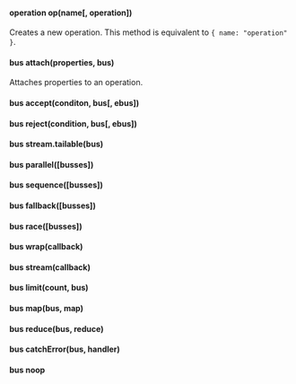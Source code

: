 #### operation op(name[, operation])

Creates a new operation. This method is equivalent to `{ name: "operation" }`.

<Example>
  <Script path="index.js">
    var mesh = require("mesh");

    var bus = mesh.wrap(function(operation, next) {
      console.log(operation);
      next();
    });

    bus(mesh.op("doSomething")).on("end", function() {
      console.log("ended");
    });

    // or use a vanilla object
    bus({ name: "doSomething" }).on("end", function() {
      console.log("endeded vanilla object");
    });
  </Script>
</Example>

#### bus attach(properties, bus)

Attaches properties to an operation.

<Example>
  <Script path="index.js">
    var extend = require("extend");
    var mesh   = require("mesh");

    function BaseModel(properties) {
      extend(this, properties);
      this.load = function(onLoad) {
        this
        .bus(mesh.op("load"))
        .on("data", extend.bind(void 0, this))
        .once("end", onLoad || function() { });
      }
    }

    function UserModel(properties) {
      BaseModel.call(this, properties);
    }

    extend(UserModel.prototype, BaseModel.prototype);

    var bus = mesh.wrap(function(operation, next) {
      console.log("handled operation: ", operation);
      next(void 0, operation.fakeData);
    });

    var user = new UserModel({
      bus: mesh.attach({ collection: "user", fakeData: { name: "bob" } }, bus)
    });

    user.load(function() {
      console.log("loaded: ", user);
    });

  </Script>
</Example>


#### bus accept(conditon, bus[, ebus])

#### bus reject(condition, bus[, ebus])

#### bus stream.tailable(bus)

#### bus parallel([busses])

#### bus sequence([busses])

#### bus fallback([busses])

#### bus race([busses])

#### bus wrap(callback)

#### bus stream(callback)

#### bus limit(count, bus)

#### bus map(bus, map)

#### bus reduce(bus, reduce)

#### bus catchError(bus, handler)

#### bus noop
